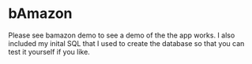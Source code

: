 # bAmazon
Please see bamazon demo to see a demo of the the app works. I also included my inital SQL that I used to create the database so that you can test it yourself if you like.
